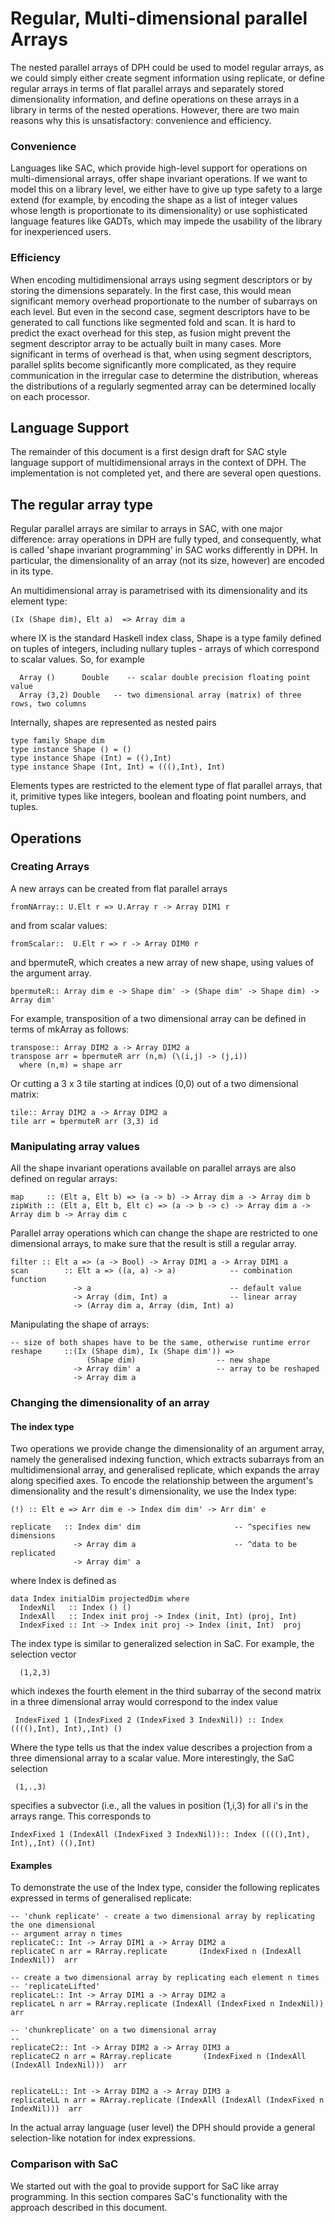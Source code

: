 # Regular, Multi-dimensional parallel Arrays


The nested parallel arrays of DPH could be used to model regular arrays, as we could simply either create segment information using replicate, or define regular arrays in terms of flat parallel arrays and separately stored dimensionality information, and define operations on these arrays in a library in terms of the nested operations. However, there are two main reasons why this is unsatisfactory: convenience and efficiency. 

### Convenience


Languages like SAC, which provide high-level support for operations on multi-dimensional arrays, offer shape invariant operations. If we want to model this on a library level, we either have to give up type safety to a
large extend (for example, by encoding the shape as a list of integer values whose length is proportionate to its dimensionality) or use sophisticated language features like GADTs, which may impede the usability of the library for inexperienced users.

### Efficiency


When encoding multidimensional arrays using segment descriptors or by storing the dimensions separately. In the first case, this would mean significant memory overhead proportionate to the number of subarrays on each level. But even in the second case, segment descriptors have to be generated to call functions like segmented fold and scan. It is hard to predict the exact overhead for this step, as fusion might prevent the segment descriptor array to be actually built in many cases. More significant in terms of overhead is that, when using segment descriptors, parallel splits become significantly more complicated, as they require communication in the irregular case to determine the distribution, whereas the distributions of a regularly segmented array can be determined locally on each processor.

## Language Support


The remainder of this document is a first design draft for SAC style language support of multidimensional arrays in the context of DPH. The implementation is not completed yet, and there are several open questions.

## The regular array type


 
Regular parallel arrays are similar to arrays in SAC, with one major
difference: array operations in DPH are fully typed, and consequently, what
is called 'shape invariant programming' in SAC works differently in DPH. In particular, the dimensionality of an array (not its size, however) are encoded in its type. 


An multidimensional array is parametrised with its dimensionality and its
element type:

```wiki
(Ix (Shape dim), Elt a)  => Array dim a 

```


where IX is the standard Haskell index class,  Shape is a type family defined on tuples of integers, including nullary
tuples - arrays of which correspond to scalar values. So, for example

```wiki
  Array ()      Double    -- scalar double precision floating point value
  Array (3,2) Double   -- two dimensional array (matrix) of three rows, two columns
```


Internally, shapes are represented as nested pairs

```wiki
type family Shape dim
type instance Shape () = ()
type instance Shape (Int) = ((),Int)
type instance Shape (Int, Int) = (((),Int), Int)
```


Elements types are restricted to the element type of flat parallel
arrays, that it, primitive types like integers, boolean and floating
point numbers, and tuples.

## Operations

### Creating Arrays


A new arrays can be created from flat parallel arrays 

```wiki
fromNArray:: U.Elt r => U.Array r -> Array DIM1 r
```


and from scalar values:

```wiki
fromScalar::  U.Elt r => r -> Array DIM0 r
```


and  bpermuteR, which creates a new array of new shape, using values of the argument array.

```wiki
bpermuteR:: Array dim e -> Shape dim' -> (Shape dim' -> Shape dim) -> Array dim'
```


For example, transposition of a two dimensional array can be defined in terms of mkArray as follows:

```wiki
transpose:: Array DIM2 a -> Array DIM2 a
transpose arr = bpermuteR arr (n,m) (\(i,j) -> (j,i))
  where (n,m) = shape arr
```


Or cutting a 3 x 3 tile starting at indices (0,0) out of a two dimensional matrix:

```wiki
tile:: Array DIM2 a -> Array DIM2 a
tile arr = bpermuteR arr (3,3) id
```

### Manipulating array values


All the shape invariant operations available on parallel arrays are also defined on regular arrays:

```wiki
map     :: (Elt a, Elt b) => (a -> b) -> Array dim a -> Array dim b
zipWith :: (Elt a, Elt b, Elt c) => (a -> b -> c) -> Array dim a -> Array dim b -> Array dim c
```


Parallel array operations which can change the shape are restricted to one dimensional arrays, to make sure that the 
result is still a regular array. 

```wiki
filter :: Elt a => (a -> Bool) -> Array DIM1 a -> Array DIM1 a
scan        :: Elt a => ((a, a) -> a)            -- combination function
              -> a                               -- default value
              -> Array (dim, Int) a              -- linear array
              -> (Array dim a, Array (dim, Int) a)
```


Manipulating the shape of arrays:

```wiki
-- size of both shapes have to be the same, otherwise runtime error
reshape     ::(Ix (Shape dim), Ix (Shape dim')) =>
                 (Shape dim)                  -- new shape
              -> Array dim' a                 -- array to be reshaped
              -> Array dim a
```

### Changing the dimensionality of an array

#### The index type


Two operations we provide change the dimensionality of an argument
array, namely the generalised indexing function, which extracts
subarrays from an multidimensional array, and generalised replicate,
which expands the array along specified axes. To encode the
relationship between the argument's dimensionality and the result's dimensionality, 
we use the Index type:

```wiki
(!) :: Elt e => Arr dim e -> Index dim dim' -> Arr dim' e

replicate   :: Index dim' dim                     -- ^specifies new dimensions
              -> Array dim a                      -- ^data to be replicated
              -> Array dim' a

```


where Index is defined as

```wiki
data Index initialDim projectedDim where
  IndexNil   :: Index () ()
  IndexAll   :: Index init proj -> Index (init, Int) (proj, Int)
  IndexFixed :: Int -> Index init proj -> Index (init, Int)  proj
```


The index type is similar to generalized  selection in SaC. For example, the selection vector 

```wiki
  (1,2,3)
```


which indexes the fourth element in the third subarray of the second matrix in a three dimensional array would correspond to the index value

```wiki
 IndexFixed 1 (IndexFixed 2 (IndexFixed 3 IndexNil)) :: Index ((((),Int), Int),,Int) ()
```


Where the type tells us that the index value describes a projection from a three dimensional array to a scalar value. More interestingly,  the SaC selection

```wiki
 (1,.,3)
```


specifies a subvector (i.e., all the values in position (1,i,3) for all i's in the arrays range. This corresponds to

```wiki
IndexFixed 1 (IndexAll (IndexFixed 3 IndexNil)):: Index ((((),Int), Int),,Int) ((),Int)
```

#### Examples


To demonstrate the use of the Index type, consider the following replicates expressed in terms of generalised replicate:

```wiki
-- 'chunk replicate' - create a two dimensional array by replicating the one dimensional 
-- argument array n times
replicateC:: Int -> Array DIM1 a -> Array DIM2 a
replicateC n arr = RArray.replicate       (IndexFixed n (IndexAll IndexNil))  arr

-- create a two dimensional array by replicating each element n times
-- 'replicateLifted'
replicateL:: Int -> Array DIM1 a -> Array DIM2 a
replicateL n arr = RArray.replicate (IndexAll (IndexFixed n IndexNil))  arr

-- 'chunkreplicate' on a two dimensional array
--
replicateC2:: Int -> Array DIM2 a -> Array DIM3 a
replicateC2 n arr = RArray.replicate       (IndexFixed n (IndexAll (IndexAll IndexNil)))  arr
 

replicateLL:: Int -> Array DIM2 a -> Array DIM3 a
replicateLL n arr = RArray.replicate (IndexAll (IndexAll (IndexFixed n IndexNil)))  arr
```


In the actual array language (user level) the DPH should provide a general selection-like notation for index expressions.

### Comparison with SaC


We started out with the goal to provide support for SaC like array programming. In this section compares SaC's functionality with the approach described in this document.
